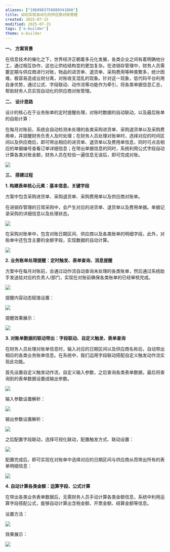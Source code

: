 ```yaml
---
aliases: ["1968983758880341066"]
title: 如何实现自动化的供应商对账管理
created: 2025-07-15
modified: 2025-07-15
tags: ['e-builder']
theme: e-builder
---
```


**一、 方案背景**

在信息技术的催化之下，世界经济正朝着多元化发展，各类企业之间有着明确地分工，通过相互协作，这也让供给结构变的更加复杂。在进销存管理中，财务人员需要定期与供应商进行对账，物品的进货单、退货单、采购费用等种类繁多，统计困难，极容易造成业财分离，对账收支混乱的现象。针对这一现象，低代码平台利用自身优势，通过公式、字段联动、动作流等功能作为牵引，将各类单据信息汇总，帮助财务人员实现自动化的供应商对账管理。

**二、 设计思路**

设计的核心在于业务账单的定时提醒处理，对账时数据的自动联动，以及最后账单的自助计算：

在每月对账前，系统会自动检测未处理的各类采购进货单、采购退货单以及采购费用单，并提醒财务负责人及时处理；在财务人员处理对账单时，选择对应的时间区间以及供应商后，即可带出相应的进货单、退货单以及费用单信息，同时可点击相应的单据编号查看订单详细信息；在带出单据信息的同时，系统利用公式字段自动计算各类对账金额，财务人员在检验一遍信息无误后，即可完成对账。

![](0c810805b423cc35e3d87f227d40b391.jpg)

**三、 搭建过程**

**1. 构建表单核心元素：基本信息、关键字段**

方案中包含采购进货单、采购退货单、采购费用单以及供应商对账单。

在进销存管理的日常采购中，会产生对应的进货单、退货单以及费用单据。单据记录采购的详细信息以及处理状态。

![](bd5bae3a3f2b5a4049331e3ae79c880b.jpg)

在采购对账单中，包含对账日期区间、供应商以及各类账单的明细字段，此外，对账单中还包含主要的金额字段，实现数据的自动计算。

![](bdef20d420def08e4a96d98f1376392e.jpg)

**2. 业务账单处理提醒：定时触发、表单查询、消息提醒**

方案中在每月对账前，会通过动作流自动查询未处理的各类账单，然后通过系统助手发送给对应的负责人/部门，实现在对账前确保各类账单的已经审核完成。

![](72d55431186c0531e7387704c5d2ad7f.jpg)

提醒内容动态赋值设置：

![](89a5c3ff3674e49da9086dbf083ae948.jpg)

提醒效果展示：

![](f6c4f377c0a9fd9458c40452891262c9.jpg)

**3. 对账单数据的联动带出：字段联动、自定义触发、表单查询**

在财务人员处理对账单信息时，输入对应的日期区间以及供应商名称后，自动带出相应的各类业务账单信息。在系统中，我们运用字段联动搭配自定义触发动作流实现此功能。

首先设置自定义触发动作流，自定义输入参数，之后查询各类表单数据，最后将查询到的表单数据设置成输出参数。

![](656c67646b39b53632ee766d6c87edb8.jpg)

输入参数设置解析：

![](5f4763dce0b52461643079f2db709eee.jpg)

输出参数设置解析：

![](155b44f1b2639cab5c6efdf375b50a3f.jpg)

之后配置字段联动，选择可视化联动，配置触发方式、联动设置：

![](b17cec466a4df96c4da3883a736a2b94.jpg)

配置完成后，即可实现在对账单中选择对应的日期区间与供应商从而带出所有的表单明细信息：

**![](31b2e2c3b6e2f1019b9a94632c9edbb7.jpg)**

**4. 自动计算各类金额：运算字段、公式计算**

在带出各类业务表单数据后，无需财务人员手动计算各类金额信息，系统中利用运算字段搭配公式，能够自动计算出含税金额、开票金额、结算金额等信息。

设置方法：

![](fcb543e78bcd0d9cd968b3785b40a7ad.jpg)

效果展示：

![](9367e1b9369ba38ac1efced742343f4a.jpg)